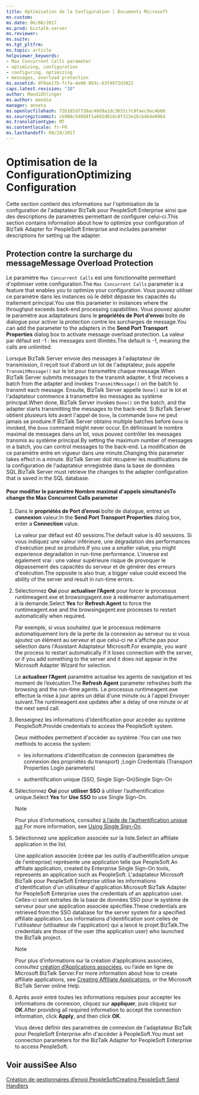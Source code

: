 ```yaml
---
title: Optimisation de la Configuration | Documents Microsoft
ms.custom: 
ms.date: 06/08/2017
ms.prod: biztalk-server
ms.reviewer: 
ms.suite: 
ms.tgt_pltfrm: 
ms.topic: article
helpviewer_keywords:
- Max Concurrent Calls parameter
- optimizing, configuration
- configuring, optimizing
- messages, overload protection
ms.assetid: df0ae17b-fcfa-4e00-893c-63f4972d3822
caps.latest.revision: "10"
author: MandiOhlinger
ms.author: mandia
manager: anneta
ms.openlocfilehash: 72b185d7738ac48d9a1dc3631c7c9faec9ac4b60
ms.sourcegitcommit: cb908c540d8f1a692d01dc8f313e16cb4b4e696d
ms.translationtype: MT
ms.contentlocale: fr-FR
ms.lasthandoff: 09/20/2017
---
```

# <a name="optimizing-configuration"></a><span data-ttu-id="1c867-102">Optimisation de la Configuration</span><span class="sxs-lookup"><span data-stu-id="1c867-102">Optimizing Configuration</span></span>
<span data-ttu-id="1c867-103">Cette section contient des informations sur l'optimisation de la configuration de l'adaptateur BizTalk pour PeopleSoft Enterprise ainsi que des descriptions de paramètres permettant de configurer celui-ci.</span><span class="sxs-lookup"><span data-stu-id="1c867-103">This section contains information about how to optimize your configuration of BizTalk Adapter for PeopleSoft Enterprise and includes parameter descriptions for setting up the adapter.</span></span>  
  
## <a name="message-overload-protection"></a><span data-ttu-id="1c867-104">Protection contre la surcharge du message</span><span class="sxs-lookup"><span data-stu-id="1c867-104">Message Overload Protection</span></span>  
 <span data-ttu-id="1c867-105">Le paramètre `Max Concurrent Calls` est une fonctionnalité permettant d'optimiser votre configuration.</span><span class="sxs-lookup"><span data-stu-id="1c867-105">The `Max Concurrent Calls` parameter is a feature that enables you to optimize your configuration.</span></span> <span data-ttu-id="1c867-106">Vous pouvez utiliser ce paramètre dans les instances où le débit dépasse les capacités du traitement principal.</span><span class="sxs-lookup"><span data-stu-id="1c867-106">You use this parameter in instances where the throughput exceeds back-end processing capabilities.</span></span> <span data-ttu-id="1c867-107">Vous pouvez ajouter le paramètre aux adaptateurs dans le **propriétés de Port d’envoi** boîte de dialogue pour activer la protection contre les surcharges de message.</span><span class="sxs-lookup"><span data-stu-id="1c867-107">You can add the parameter to the adapters in the **Send Port Transport Properties** dialog box to activate message overload protection.</span></span> <span data-ttu-id="1c867-108">La valeur par défaut est -1 : les messages sont illimités.</span><span class="sxs-lookup"><span data-stu-id="1c867-108">The default is -1, meaning the calls are unlimited.</span></span>  
  
 <span data-ttu-id="1c867-109">Lorsque BizTalk Server envoie des messages à l'adaptateur de transmission, il reçoit tout d'abord un lot de l'adaptateur, puis appelle `TransmitMessage()` sur le lot pour transmettre chaque message.</span><span class="sxs-lookup"><span data-stu-id="1c867-109">When BizTalk Server submits messages to the transmit adapter, it first receives a batch from the adapter and invokes `TransmitMessage()` on the batch to transmit each message.</span></span> <span data-ttu-id="1c867-110">Ensuite, BizTalk Server appelle `Done()` sur le lot et l'adaptateur commence à transmettre les messages au système principal.</span><span class="sxs-lookup"><span data-stu-id="1c867-110">When done, BizTalk Server invokes `Done()` on the batch, and the adapter starts transmitting the messages to the back-end.</span></span> <span data-ttu-id="1c867-111">Si BizTalk Server obtient plusieurs lots avant l'appel de `Done`, la commande `Done` ne peut jamais se produire.</span><span class="sxs-lookup"><span data-stu-id="1c867-111">If BizTalk Server obtains multiple batches before `Done` is invoked, the `Done` command might never occur.</span></span> <span data-ttu-id="1c867-112">En définissant le nombre maximal de messages dans un lot, vous pouvez contrôler les messages transmis au système principal.</span><span class="sxs-lookup"><span data-stu-id="1c867-112">By setting the maximum number of messages in a batch, you can control messages to the back-end.</span></span> <span data-ttu-id="1c867-113">La modification de ce paramètre entre en vigueur dans une minute.</span><span class="sxs-lookup"><span data-stu-id="1c867-113">Changing this parameter takes effect in a minute.</span></span> <span data-ttu-id="1c867-114">BizTalk Server doit récupérer les modifications de la configuration de l'adaptateur enregistrée dans la base de données SQL.</span><span class="sxs-lookup"><span data-stu-id="1c867-114">BizTalk Server must retrieve the changes to the adapter configuration that is saved in the SQL database.</span></span>  
  
#### <a name="to-change-the-max-concurrent-calls-parameter"></a><span data-ttu-id="1c867-115">Pour modifier le paramètre Nombre maximal d'appels simultanés</span><span class="sxs-lookup"><span data-stu-id="1c867-115">To change the Max Concurrent Calls parameter</span></span>  
  
1.  <span data-ttu-id="1c867-116">Dans le **propriétés de Port d’envoi** boîte de dialogue, entrez un **connexion** valeur.</span><span class="sxs-lookup"><span data-stu-id="1c867-116">In the **Send Port Transport Properties** dialog box, enter a **Connection** value.</span></span>  
  
     <span data-ttu-id="1c867-117">La valeur par défaut est 40 sessions.</span><span class="sxs-lookup"><span data-stu-id="1c867-117">The default value is 40 sessions.</span></span> <span data-ttu-id="1c867-118">Si vous indiquez une valeur inférieure, une dégradation des performances d'exécution peut se produire.</span><span class="sxs-lookup"><span data-stu-id="1c867-118">If you use a smaller value, you might experience degradation in run-time performance.</span></span> <span data-ttu-id="1c867-119">L'inverse est également vrai : une valeur supérieure risque de provoquer le dépassement des capacités du serveur et de générer des erreurs d'exécution.</span><span class="sxs-lookup"><span data-stu-id="1c867-119">The opposite is also true; a bigger value could exceed the ability of the server and result in run-time errors.</span></span>  
  
2.  <span data-ttu-id="1c867-120">Sélectionnez **Oui** pour **actualiser l’Agent** pour forcer le processus runtimeagent.exe et browsingagent.exe à redémarrer automatiquement à la demande.</span><span class="sxs-lookup"><span data-stu-id="1c867-120">Select **Yes** for **Refresh Agent** to force the runtimeagent.exe and the browsingagent.exe processes to restart automatically when required.</span></span>  
  
     <span data-ttu-id="1c867-121">Par exemple, si vous souhaitez que le processus redémarre automatiquement lors de la perte de la connexion au serveur ou si vous ajoutez un élément au serveur et que celui-ci ne s'affiche pas pour sélection dans l'Assistant Adaptateur Microsoft.</span><span class="sxs-lookup"><span data-stu-id="1c867-121">For example, you want the process to restart automatically if it loses connection with the server, or if you add something to the server and it does not appear in the Microsoft Adapter Wizard for selection.</span></span>  
  
     <span data-ttu-id="1c867-122">Le **actualiser l’Agent** paramètre actualise les agents de navigation et les moment de l’exécution.</span><span class="sxs-lookup"><span data-stu-id="1c867-122">The **Refresh Agent** parameter refreshes both the browsing and the run-time agents.</span></span> <span data-ttu-id="1c867-123">Le processus runtimeagent.exe effectue la mise à jour après un délai d'une minute ou à l'appel Envoyer suivant.</span><span class="sxs-lookup"><span data-stu-id="1c867-123">The runtimeagent.exe updates after a delay of one minute or at the next send call.</span></span>  
  
3.  <span data-ttu-id="1c867-124">Renseignez les informations d'identification pour accéder au système PeopleSoft.</span><span class="sxs-lookup"><span data-stu-id="1c867-124">Provide credentials to access the PeopleSoft system.</span></span>  
  
     <span data-ttu-id="1c867-125">Deux méthodes permettent d'accéder au système :</span><span class="sxs-lookup"><span data-stu-id="1c867-125">You can use two methods to access the system:</span></span>  
  
    -   <span data-ttu-id="1c867-126">les informations d'identification de connexion (paramètres de connexion des propriétés du transport) ;</span><span class="sxs-lookup"><span data-stu-id="1c867-126">Login Credentials (Transport Properties Login parameters)</span></span>  
  
    -   <span data-ttu-id="1c867-127">authentification unique (SSO, Single Sign-On)</span><span class="sxs-lookup"><span data-stu-id="1c867-127">Single Sign-On</span></span>  
  
4.  <span data-ttu-id="1c867-128">Sélectionnez **Oui** pour **utiliser SSO** à utiliser l’authentification unique.</span><span class="sxs-lookup"><span data-stu-id="1c867-128">Select **Yes** for **Use SSO** to use Single Sign-On.</span></span>  
  
    > [!NOTE]
    >  <span data-ttu-id="1c867-129">Pour plus d’informations, consultez [à l’aide de l’authentification unique sur](../core/using-single-sign-on2.md).</span><span class="sxs-lookup"><span data-stu-id="1c867-129">For more information, see [Using Single Sign-On](../core/using-single-sign-on2.md).</span></span>  
  
5.  <span data-ttu-id="1c867-130">Sélectionnez une application associée sur la liste.</span><span class="sxs-lookup"><span data-stu-id="1c867-130">Select an affiliate application in the list.</span></span>  
  
     <span data-ttu-id="1c867-131">Une application associée (créée par les outils d'authentification unique de l'entreprise) représente une application telle que PeopleSoft.</span><span class="sxs-lookup"><span data-stu-id="1c867-131">An affiliate application, created by Enterprise Single Sign-On tools, represents an application such as PeopleSoft.</span></span> <span data-ttu-id="1c867-132">L'adaptateur Microsoft BizTalk pour PeopleSoft Enterprise utilise les informations d'identification d'un utilisateur d'application.</span><span class="sxs-lookup"><span data-stu-id="1c867-132">Microsoft BizTalk Adapter for PeopleSoft Enterprise uses the credentials of an application user.</span></span> <span data-ttu-id="1c867-133">Celles-ci sont extraites de la base de données SSO pour le système de serveur pour une application associée spécifiée.</span><span class="sxs-lookup"><span data-stu-id="1c867-133">These credentials are retrieved from the SSO database for the server system for a specified affiliate application.</span></span> <span data-ttu-id="1c867-134">Les informations d'identification sont celles de l'utilisateur (utilisateur de l'application) qui a lancé le projet BizTalk.</span><span class="sxs-lookup"><span data-stu-id="1c867-134">The credentials are those of the user (the application user) who launched the BizTalk project.</span></span>  
  
    > [!NOTE]
    >  <span data-ttu-id="1c867-135">Pour plus d’informations sur la création d’applications associées, consultez [création d’Applications associées](../core/creating-affiliate-applications2.md), ou l’aide en ligne de Microsoft BizTalk Server.</span><span class="sxs-lookup"><span data-stu-id="1c867-135">For more information about how to create affiliate applications, see [Creating Affiliate Applications](../core/creating-affiliate-applications2.md), or the Microsoft BizTalk Server online Help.</span></span>  
  
6.  <span data-ttu-id="1c867-136">Après avoir entré toutes les informations requises pour accepter les informations de connexion, cliquez sur **appliquer**, puis cliquez sur **OK**.</span><span class="sxs-lookup"><span data-stu-id="1c867-136">After providing all required information to accept the connection information, click **Apply**, and then click **OK**.</span></span>  
  
     <span data-ttu-id="1c867-137">Vous devez définir des paramètres de connexion de l'adaptateur BizTalk pour PeopleSoft Enterprise afin d'accéder à PeopleSoft.</span><span class="sxs-lookup"><span data-stu-id="1c867-137">You must set connection parameters for the BizTalk Adapter for PeopleSoft Enterprise to access PeopleSoft.</span></span>  
  
## <a name="see-also"></a><span data-ttu-id="1c867-138">Voir aussi</span><span class="sxs-lookup"><span data-stu-id="1c867-138">See Also</span></span>  
 [<span data-ttu-id="1c867-139">Création de gestionnaires d’envoi PeopleSoft</span><span class="sxs-lookup"><span data-stu-id="1c867-139">Creating PeopleSoft Send Handlers</span></span>](../core/creating-peoplesoft-send-handlers.md)